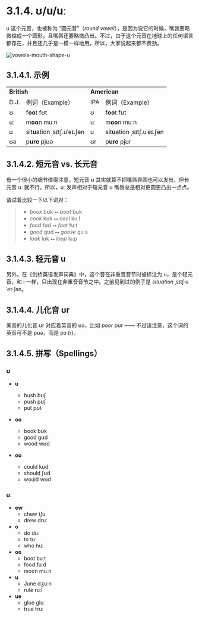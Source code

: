 # 3.1.4. <span class="pho">ʊ/u/uː</span>

<span class="pho">u</span> 这个元音，也被称为 “圆元音”（*round vowel*），是因为说它的时候，嘴唇要略微缩成一个圆形，且嘴唇还要略微凸出。不过，由于这个元音在地球上的任何语言都存在，并且还几乎是一模一样地用，所以，大家说起来都不费劲。

![vowels-mouth-shape-u](/images/vowels-mouth-shape-u.svg)

## 3.1.4.1. 示例

<table>
<tbody>
<tr>
<td colspan="2"><strong>British</strong></td>
<td colspan="2"><strong>American</strong></td>
</tr>
<tr>
<td>D.J.</td>
<td>例词（Example）</td>
<td>IPA</td>
<td>例词（Example）</td>
</tr>
<tr>
<td><span class="pho">ʊ</span><span class="speak-word-inline" data-audio-uk-male="/audios/uk_phonetics_sound_foot_2023feb.mp3"></span></td>
<td>f<b>oo</b>t <span class="pho alt">fʊt</span><span class="speak-word-inline" data-audio-uk-female="/audios/foot-uk-female.mp3" data-audio-uk-male="/audios/foot-uk-male.mp3"></span></td>
<td><span class="pho">ʊ</span><span class="speak-word-inline" data-audio-us-male="/audios/us_phonetics_sound_foot_2023feb.mp3"></span></td>
<td>f<b>oo</b>t <span class="pho alt">fʊt</span><span class="speak-word-inline" data-audio-us-female="/audios/foot-us-female.mp3" data-audio-us-male="/audios/foot-us-male.mp3"></span></td>
</tr>
<tr>
<td><span class="pho">uː</span><span class="speak-word-inline" data-audio-uk-male="/audios/uk_phonetics_sound_blue_2023feb.mp3"></span></td>
<td>m<b>oo</b>n <span class="pho alt">muːn</span><span class="speak-word-inline" data-audio-uk-female="/audios/moon-uk-female.mp3" data-audio-uk-male="/audios/moon-uk-male.mp3"></span></td>
<td><span class="pho">uː</span><span class="speak-word-inline" data-audio-us-male="/audios/us_phonetics_sound_blue_2023feb.mp3"></span></td>
<td>m<b>oo</b>n <span class="pho alt">muːn</span><span class="speak-word-inline" data-audio-us-female="/audios/moon-us-female.mp3" data-audio-us-male="/audios/moon-us-male.mp3"></span></td>
</tr>
<tr>
<td><span class="pho">u</span><span class="speak-word-inline" data-audio-uk-male="/audios/uk_phonetics_sound_situation_2023feb.mp3"></span></td>
<td>sit<b>u</b>ation <span class="pho alt">ˌsɪtʃ.uˈeɪ.ʃən</span><span class="speak-word-inline" data-audio-uk-female="/audios/situation-uk-female.mp3" data-audio-uk-male="/audios/situation-uk-male.mp3"></span></td>
<td><span class="pho">u</span><span class="speak-word-inline" data-audio-us-male="/audios/us_phonetics_sound_situation_2023feb.mp3"></span></td>
<td>sit<b>u</b>ation <span class="pho alt">ˌsɪtʃ.uˈeɪ.ʃən</span><span class="speak-word-inline" data-audio-us-female="/audios/situation-us-female.mp3" data-audio-us-male="/audios/situation-us-male.mp3"></span></td>
</tr>
<tr>
<td><span class="pho">ʊə</span><span class="speak-word-inline" data-audio-uk-male="/audios/uk_phonetics_sound_pure_2023feb.mp3"></span></td>
<td>p<b>ure</b> <span class="pho alt">pjʊə</span><span class="speak-word-inline" data-audio-uk-female="/audios/pure-uk-female.mp3" data-audio-uk-male="/audios/pure-uk-male.mp3"></span></td>
<td><span class="pho">ʊr</span><span class="speak-word-inline" data-audio-us-male="/audios/us_phonetics_sound_pure_2023feb.mp3"></span></td>
<td>p<b>ure</b> <span class="pho alt">pjʊr</span><span class="speak-word-inline" data-audio-us-female="/audios/pure-us-female.mp3" data-audio-us-male="/audios/pure-us-male.mp3"></span></td>
</tr>
</tbody>
</table>

## 3.1.4.2. 短元音 vs. 长元音

有一个很小的细节值得注意，短元音 <span class="pho">ʊ</span> 其实就算不把嘴唇弄圆也可以发出，但长元音 <span class="pho">uː</span> 就不行。所以，<span class="pho">uː</span> 发声相对于短元音 <span class="pho">ʊ</span> 嘴唇总是相对更圆更凸出一点点。

请试着比较一下以下词对：

> * *book* <span class="pho alt">bʊk</span><span class="speak-word-inline" data-audio-us-male="/audios/book-us-male.mp3" data-audio-us-female="/audios/book-us-female.mp3"></span> ⭤ *boot* <span class="pho alt">bʊk</span><span class="speak-word-inline" data-audio-us-male="/audios/boot-us-male.mp3" data-audio-us-female="/audios/boot-us-female.mp3"></span>
> * *cook* <span class="pho alt">kʊk</span><span class="speak-word-inline" data-audio-us-male="/audios/cook-us-male.mp3" data-audio-us-female="/audios/cook-us-female.mp3"></span> ⭤ *cool* <span class="pho alt">kuːl</span><span class="speak-word-inline" data-audio-us-male="/audios/cool-us-male.mp3" data-audio-us-female="/audios/cool-us-female.mp3"></span>
> * *food* <span class="pho alt">fʊd</span><span class="speak-word-inline" data-audio-us-male="/audios/food-us-male.mp3" data-audio-us-female="/audios/food-us-female.mp3"></span> ⭤ *foot* <span class="pho alt">fuːt</span><span class="speak-word-inline" data-audio-us-male="/audios/foot-us-male.mp3" data-audio-us-female="/audios/foot-us-female.mp3"></span>
> * *good* <span class="pho alt">gʊd</span><span class="speak-word-inline" data-audio-us-male="/audios/good-us-male.mp3" data-audio-us-female="/audios/good-us-female.mp3"></span> ⭤ *goose* <span class="pho alt">guːs</span><span class="speak-word-inline" data-audio-us-male="/audios/goose-us-male.mp3" data-audio-us-female="/audios/goose-us-female.mp3"></span>
> * *look* <span class="pho alt">lʊk</span><span class="speak-word-inline" data-audio-us-male="/audios/look-us-male.mp3" data-audio-us-female="/audios/look-us-female.mp3"></span> ⭤ *loop* <span class="pho alt">luːp</span><span class="speak-word-inline" data-audio-us-male="/audios/loop-us-male.mp3" data-audio-us-female="/audios/loop-us-female.mp3"></span>

## 3.1.4.3. 轻元音 <span class="pho">u</span>

另外，在《剑桥英语发声词典》中，这个音在非重音音节时被标注为 <span class="pho">u</span>，是个轻元音，和 <span class="pho">i</span> 一样，只出现在非重音音节之中。之前见到过的例子是 *situation* <span class="pho alt">ˌsɪtʃ·uˈeɪ·ʃən</span><span class="speak-word-inline" data-audio-us-male="/audios/situation-us-male.mp3" data-audio-us-female="/audios/situation-us-female.mp3"></span>。

## 3.1.4.4. 儿化音 <span class="pho">ʊr</span>

美音的儿化音 <span class="pho">ʊr</span> 对应着英音的 <span class="pho">ʊə</span>，比如 *poor* <span class="pho alt">pʊr</span> <span class="speak-word-inline" data-audio-us-male="/audios/poor-us-male.mp3" data-audio-us-female="/audios/poor-us-female.mp3"></span> —— 不过请注意，这个词的英音可不是 <span class="pho alt">pʊə</span>，而是 <span class="pho alt">pɔː(r)</span><span class="speak-word-inline" data-audio-uk-male="/audios/poor-uk-male.mp3" data-audio-uk-female="/audios/poor-uk-female.mp3"></span>。

## 3.1.4.5. 拼写（Spellings）

### <span class="pho">ʊ</span>

* **u**
  * bush <span class="pho alt">bʊʃ</span> <span class="speak-word-inline" data-audio-us-male="/audios/bush-us-male.mp3" data-audio-us-female="/audios/bush-us-female.mp3"></span>
  * push <span class="pho alt">pʊʃ</span> <span class="speak-word-inline" data-audio-us-male="/audios/push-us-male.mp3" data-audio-us-female="/audios/push-us-female.mp3"></span>
  * put <span class="pho alt">pʊt</span> <span class="speak-word-inline" data-audio-us-male="/audios/put-us-male.mp3" data-audio-us-female="/audios/put-us-female.mp3"></span>
* **oo**
  * book <span class="pho alt">bʊk</span> <span class="speak-word-inline" data-audio-us-male="/audios/book-us-male.mp3" data-audio-us-female="/audios/book-us-female.mp3"></span>
  * good <span class="pho alt">ɡʊd</span> <span class="speak-word-inline" data-audio-us-male="/audios/good-us-male.mp3" data-audio-us-female="/audios/good-us-female.mp3"></span>
  * wood <span class="pho alt">wʊd</span> <span class="speak-word-inline" data-audio-us-male="/audios/wood-us-male.mp3" data-audio-us-female="/audios/wood-us-female.mp3"></span>

* **ou**
  * could <span class="pho alt">kʊd</span> <span class="speak-word-inline" data-audio-us-male="/audios/could-us-male.mp3" data-audio-us-female="/audios/could-us-female.mp3"></span>
  * should <span class="pho alt">ʃʊd</span> <span class="speak-word-inline" data-audio-us-male="/audios/should-us-male.mp3" data-audio-us-female="/audios/should-us-female.mp3"></span>
  * would <span class="pho alt">wʊd</span> <span class="speak-word-inline" data-audio-us-male="/audios/would-us-male.mp3" data-audio-us-female="/audios/would-us-female.mp3"></span>

### <span class="pho">uː</span>

* **ew**
  * chew <span class="pho alt">tʃuː</span> <span class="speak-word-inline" data-audio-us-male="/audios/chew-us-male.mp3" data-audio-us-female="/audios/chew-us-female.mp3"></span>
  * drew <span class="pho alt">druː</span> <span class="speak-word-inline" data-audio-us-male="/audios/drew-us-male.mp3" data-audio-us-female="/audios/drew-us-female.mp3"></span>
* **o**
  * do <span class="pho alt">duː</span> <span class="speak-word-inline" data-audio-us-male="/audios/do-us-male.mp3" data-audio-us-female="/audios/do-us-female.mp3"></span>
  * to <span class="pho alt">tuː</span> <span class="speak-word-inline" data-audio-us-male="/audios/to-us-male.mp3" data-audio-us-female="/audios/to-us-female.mp3"></span>
  * who <span class="pho alt">huː</span> <span class="speak-word-inline" data-audio-us-male="/audios/who-us-male.mp3" data-audio-us-female="/audios/who-us-female.mp3"></span>
* **oo**
  * boot <span class="pho alt">buːt</span> <span class="speak-word-inline" data-audio-us-male="/audios/boot-us-male.mp3" data-audio-us-female="/audios/boot-us-female.mp3"></span>
  * food <span class="pho alt">fuːd</span> <span class="speak-word-inline" data-audio-us-male="/audios/food-us-male.mp3" data-audio-us-female="/audios/food-us-female.mp3"></span>
  * moon <span class="pho alt">muːn</span> <span class="speak-word-inline" data-audio-us-male="/audios/moon-us-male.mp3" data-audio-us-female="/audios/moon-us-female.mp3"></span>
* **u**
  * June <span class="pho alt">dʒuːn</span> <span class="speak-word-inline" data-audio-us-male="/audios/June-us-male.mp3" data-audio-us-female="/audios/June-us-female.mp3"></span>
  * rule <span class="pho alt">ruːl</span> <span class="speak-word-inline" data-audio-us-male="/audios/rule-us-male.mp3" data-audio-us-female="/audios/rule-us-female.mp3"></span>
* **ue**
  * glue <span class="pho alt">ɡluː</span> <span class="speak-word-inline" data-audio-us-male="/audios/glue-us-male.mp3" data-audio-us-female="/audios/glue-us-female.mp3"></span>
  * true <span class="pho alt">truː</span> <span class="speak-word-inline" data-audio-us-male="/audios/true-us-male.mp3" data-audio-us-female="/audios/true-us-female.mp3"></span>

